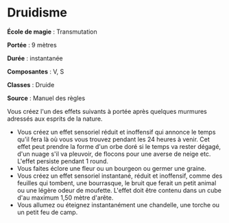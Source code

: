 # Druidisme

**École de magie** : Transmutation

**Portée** : 9 mètres

**Durée** : instantanée

**Composantes** : V, S

**Classes** : Druide

**Source** : Manuel des règles

Vous créez l'un des effets suivants à portée après quelques murmures adressés aux esprits de la nature.
* Vous créez un effet sensoriel réduit et inoffensif qui annonce le temps qu'il fera là où vous vous trouvez pendant les 24 heures à venir. Cet effet peut prendre la forme d'un orbe doré si le temps va rester dégagé, d'un nuage s'il va pleuvoir, de flocons pour une averse de neige etc. L'effet persiste pendant 1 round.
* Vous faites éclore une fleur ou un bourgeon ou germer une graine.
* Vous créez un effet sensoriel instantané, réduit et inoffensif, comme des feuilles qui tombent, une bourrasque, le bruit que ferait un petit animal ou une légère odeur de moufette. L'effet doit être contenu dans un cube d'au maximum 1,50 mètre d'arête.
* Vous allumez ou éteignez instantanément une chandelle, une torche ou un petit feu de camp.
